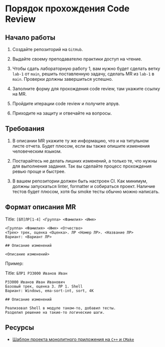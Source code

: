 # Порядок прохождения Code Review

## Начало работы

1. Создайте репозиторий на `GitHub`.

2. Выдайте своему преподавателю практики доступ на чтение.

3. Чтобы сдать лабораторную работу 1, вам нужно будет сделать ветку `lab-1` от `main`, решить поставленную задачу, сделать MR из `lab-1` в `main`. Проверки должны завершиться успешно.

4. Заполните форму для прохождения code review, там укажите ссылку на MR.

5. Пройдите итерации code review и получите апрув.

6. Приходите на защиту и отвечайте на вопросы.

## Требования

1. В описании MR укажите ту же информацию, что и на титульном листе отчета. Будет плюсом, если вы также опишите изменения человеческим языком.

2. Постарайтесь не делать лишних изменений, а только те, что нужны для выполнения задания. Так вы сделайте процесс прохождения ревью проще и быстрее.

3. В вашем репозитории должен быть настроен CI. Как минимум, должны запускаться linter, formatter и собираться проект. Наличие тестов будет плюсом, хотя бы smoke тесты обычно можно написать.

## Формат описания MR

Title: `[БП]ЛР[1-4] <Группа> <Фамилия> <Имя>`

```text
<Группа> <Фамилия> <Имя> <Отчество>
<Трек> трек, оценка <Оценка>. ЛР <Номер ЛР>. <Название ЛР>
Вариант: <Вариант ЛР>

## Описание изменений

<Описание изменений>
```

Пример:

Title: `БЛР1 P33000 Иванов Иван`

```text
P33000 Иванов Иван Иванович
Базовый трек, оценка 3. ЛР 1. Shell
Вариант: Windows, ema-sort-int, sort, 4K

## Описание изменений

Реализовал Shell в модуле таком-то, добавил тесты.
Разделил решение на такие-то логические шаги.
```

## Ресурсы

- [Шаблон проекта монолитного приложения на `C++` и `CMake`](https://github.com/secs-dev/cpp-monolith-template)
